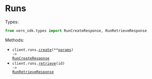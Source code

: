 # Runs

Types:

```python
from vern_sdk.types import RunCreateResponse, RunRetrieveResponse
```

Methods:

- <code title="post /runs">client.runs.<a href="./src/vern_sdk/resources/runs.py">create</a>(\*\*<a href="src/vern_sdk/types/run_create_params.py">params</a>) -> <a href="./src/vern_sdk/types/run_create_response.py">RunCreateResponse</a></code>
- <code title="get /runs/{id}">client.runs.<a href="./src/vern_sdk/resources/runs.py">retrieve</a>(id) -> <a href="./src/vern_sdk/types/run_retrieve_response.py">RunRetrieveResponse</a></code>
